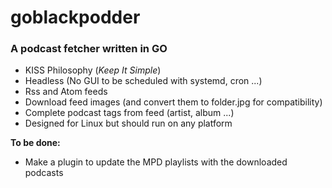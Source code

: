 # goblackpodder

### A podcast fetcher written in GO  


- KISS Philosophy (_Keep It Simple_)
- Headless (No GUI to be scheduled with systemd, cron ...)
- Rss and Atom feeds
- Download feed images (and convert them to folder.jpg for compatibility)
- Complete podcast tags from feed (artist, album ...)
- Designed for Linux but should run on any platform

**To be done:**
- Make a plugin to update the MPD playlists with the downloaded podcasts





